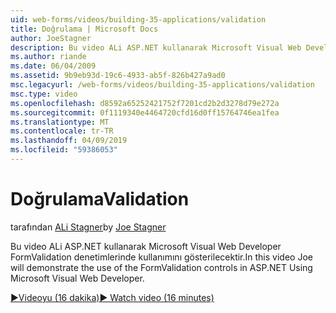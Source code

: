 ```yaml
---
uid: web-forms/videos/building-35-applications/validation
title: Doğrulama | Microsoft Docs
author: JoeStagner
description: Bu video ALi ASP.NET kullanarak Microsoft Visual Web Developer FormValidation denetimlerinde kullanımını gösterilecektir.
ms.author: riande
ms.date: 06/04/2009
ms.assetid: 9b9eb93d-19c6-4933-ab5f-826b427a9ad0
msc.legacyurl: /web-forms/videos/building-35-applications/validation
msc.type: video
ms.openlocfilehash: d8592a65252421752f7201cd2b2d3278d79e272a
ms.sourcegitcommit: 0f1119340e4464720cfd16d0ff15764746ea1fea
ms.translationtype: MT
ms.contentlocale: tr-TR
ms.lasthandoff: 04/09/2019
ms.locfileid: "59386053"
---
```

# <a name="validation"></a><span data-ttu-id="bd607-103">Doğrulama</span><span class="sxs-lookup"><span data-stu-id="bd607-103">Validation</span></span>

<span data-ttu-id="bd607-104">tarafından [ALi Stagner](https://github.com/JoeStagner)</span><span class="sxs-lookup"><span data-stu-id="bd607-104">by [Joe Stagner](https://github.com/JoeStagner)</span></span>

<span data-ttu-id="bd607-105">Bu video ALi ASP.NET kullanarak Microsoft Visual Web Developer FormValidation denetimlerinde kullanımını gösterilecektir.</span><span class="sxs-lookup"><span data-stu-id="bd607-105">In this video Joe will demonstrate the use of the FormValidation controls in ASP.NET Using Microsoft Visual Web Developer.</span></span>

[<span data-ttu-id="bd607-106">&#9654;Videoyu (16 dakika)</span><span class="sxs-lookup"><span data-stu-id="bd607-106">&#9654; Watch video (16 minutes)</span></span>](https://channel9.msdn.com/Blogs/ASP-NET-Site-Videos/validation)
